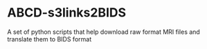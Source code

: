 # ABCD-s3links2BIDS
A set of python scripts that help download raw format MRI files and translate them to BIDS format
